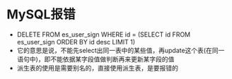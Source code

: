 # MySQL报错
- DELETE FROM es_user_sign WHERE id = (SELECT id FROM es_user_sign ORDER BY id desc LIMIT 1)   
- 它的意思是说，不能先select出同一表中的某些值，再update这个表(在同一语句中)，即不能依据某字段值做判断再来更新某字段的值
- 派生表的使用是需要别名的，直接使用派生表，是要报错的